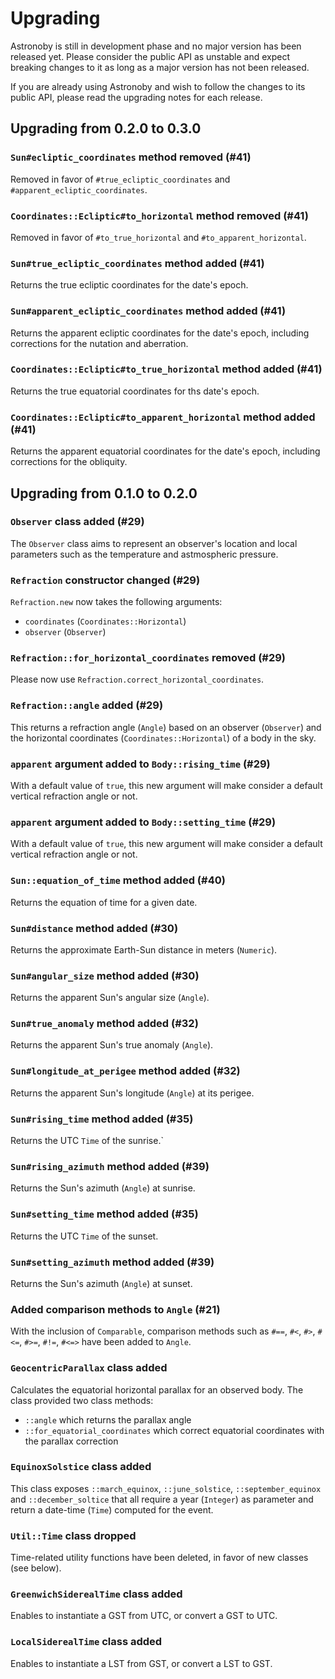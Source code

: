 # Upgrading

Astronoby is still in development phase and no major version has been
released yet. Please consider the public API as unstable and expect breaking
changes to it as long as a major version has not been released.

If you are already using Astronoby and wish to follow the changes to its
public API, please read the upgrading notes for each release.

## Upgrading from 0.2.0 to 0.3.0

### `Sun#ecliptic_coordinates` method removed (#41)

Removed in favor of `#true_ecliptic_coordinates` and
`#apparent_ecliptic_coordinates`.

### `Coordinates::Ecliptic#to_horizontal` method removed (#41)

Removed in favor of `#to_true_horizontal` and
`#to_apparent_horizontal`.

### `Sun#true_ecliptic_coordinates` method added (#41)

Returns the true ecliptic coordinates for the date's epoch.

### `Sun#apparent_ecliptic_coordinates` method added (#41)

Returns the apparent ecliptic coordinates for the date's epoch, including
corrections for the nutation and aberration.

### `Coordinates::Ecliptic#to_true_horizontal` method added (#41)

Returns the true equatorial coordinates for ths date's epoch.

### `Coordinates::Ecliptic#to_apparent_horizontal` method added (#41)

Returns the apparent equatorial coordinates for the date's epoch, including
corrections for the obliquity.

## Upgrading from 0.1.0 to 0.2.0

### `Observer` class added (#29)

The `Observer` class aims to represent an observer's location and local
parameters such as the temperature and astmospheric pressure.

### `Refraction` constructor changed (#29)

`Refraction.new` now takes the following arguments:

* `coordinates` (`Coordinates::Horizontal`)
* `observer` (`Observer`)

### `Refraction::for_horizontal_coordinates` removed (#29)

Please now use `Refraction.correct_horizontal_coordinates`.

### `Refraction::angle` added (#29)

This returns a refraction angle (`Angle`) based on an observer (`Observer`)
and the horizontal coordinates (`Coordinates::Horizontal`) of a body in the sky.

### `apparent` argument added to `Body::rising_time` (#29)

With a default value of `true`, this new argument will make consider a
default vertical refraction angle or not.

### `apparent` argument added to `Body::setting_time` (#29)

With a default value of `true`, this new argument will make consider a
default vertical refraction angle or not.

### `Sun::equation_of_time` method added (#40)

Returns the equation of time for a given date.

### `Sun#distance` method added (#30)

Returns the approximate Earth-Sun distance in meters (`Numeric`).

### `Sun#angular_size` method added (#30)

Returns the apparent Sun's angular size (`Angle`).

### `Sun#true_anomaly` method added (#32)

Returns the apparent Sun's true anomaly (`Angle`).

### `Sun#longitude_at_perigee` method added (#32)

Returns the apparent Sun's longitude (`Angle`) at its perigee.

### `Sun#rising_time` method added (#35)

Returns the UTC `Time` of the sunrise.`

### `Sun#rising_azimuth` method added (#39)

Returns the Sun's azimuth (`Angle`) at sunrise.

### `Sun#setting_time` method added (#35)

Returns the UTC `Time` of the sunset.

### `Sun#setting_azimuth` method added (#39)

Returns the Sun's azimuth (`Angle`) at sunset.

### Added comparison methods to `Angle` (#21)

With the inclusion of `Comparable`, comparison methods such as `#==`, `#<`,
`#>`, `#<=`, `#>=`, `#!=`, `#<=>` have been added to `Angle`.

### `GeocentricParallax` class added

Calculates the equatorial horizontal parallax for an observed body. The
class provided two class methods:
- `::angle` which returns the parallax angle
- `::for_equatorial_coordinates` which correct equatorial coordinates with
  the parallax correction

### `EquinoxSolstice` class added

This class exposes `::march_equinox`, `::june_solstice`,
`::september_equinox` and `::december_soltice` that all require a year
(`Integer`) as parameter and return a date-time (`Time`) computed for the event.

### `Util::Time` class dropped

Time-related utility functions have been deleted, in favor of new classes
(see below).

### `GreenwichSiderealTime` class added

Enables to instantiate a GST from UTC, or convert a GST to UTC.

### `LocalSiderealTime` class added

Enables to instantiate a LST from GST, or convert a LST to GST.
